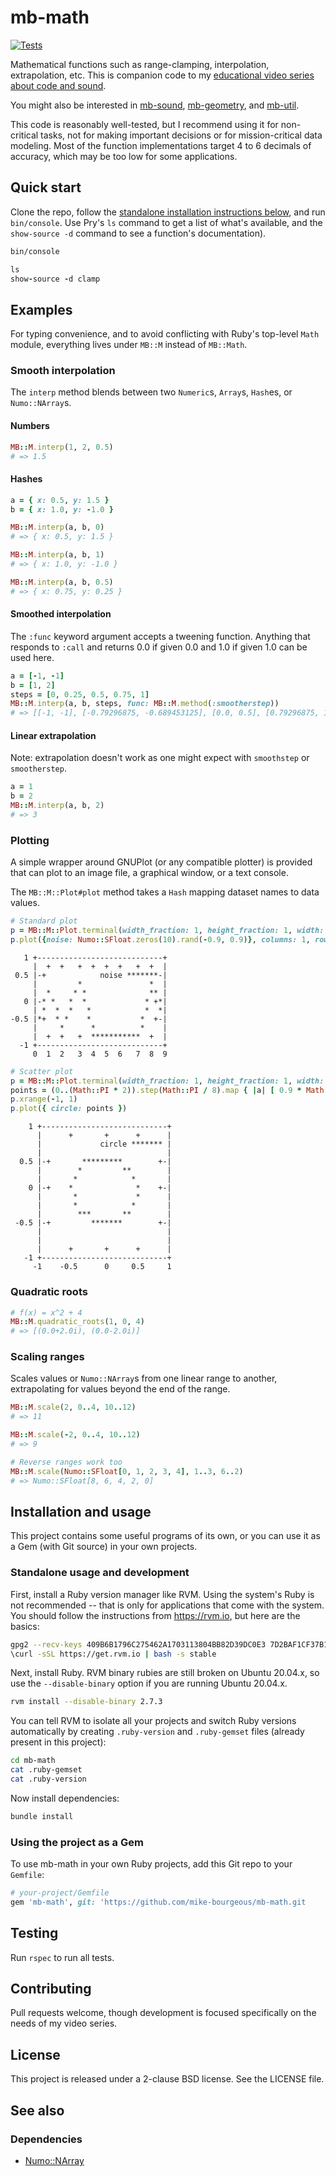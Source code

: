 # mb-math

[![Tests](https://github.com/mike-bourgeous/mb-math/actions/workflows/test.yml/badge.svg)](https://github.com/mike-bourgeous/mb-math/actions/workflows/test.yml)

Mathematical functions such as range-clamping, interpolation, extrapolation,
etc.  This is companion code to my [educational video series about code and
sound][0].

You might also be interested in [mb-sound][1], [mb-geometry][2], and [mb-util][3].

This code is reasonably well-tested, but I recommend using it for non-critical
tasks, not for making important decisions or for mission-critical data
modeling.  Most of the function implementations target 4 to 6 decimals of
accuracy, which may be too low for some applications.

## Quick start

Clone the repo, follow the [standalone installation instructions
below](#installation-and-usage), and run
`bin/console`.  Use Pry's `ls` command to get a list of what's available, and
the `show-source -d` command to see a function's documentation).


```bash
bin/console
```

```ruby
ls
show-source -d clamp
```

## Examples

For typing convenience, and to avoid conflicting with Ruby's top-level `Math`
module, everything lives under `MB::M` instead of `MB::Math`.

### Smooth interpolation

The `interp` method blends between two `Numeric`s, `Array`s, `Hash`es, or
`Numo::NArray`s.

#### Numbers

```ruby
MB::M.interp(1, 2, 0.5)
# => 1.5
```

#### Hashes

```ruby
a = { x: 0.5, y: 1.5 }
b = { x: 1.0, y: -1.0 }

MB::M.interp(a, b, 0)
# => { x: 0.5, y: 1.5 }

MB::M.interp(a, b, 1)
# => { x: 1.0, y: -1.0 }

MB::M.interp(a, b, 0.5)
# => { x: 0.75, y: 0.25 }
```

#### Smoothed interpolation

The `:func` keyword argument accepts a tweening function.  Anything that
responds to `:call` and returns 0.0 if given 0.0 and 1.0 if given 1.0 can be
used here.

```ruby
a = [-1, -1]
b = [1, 2]
steps = [0, 0.25, 0.5, 0.75, 1]
MB::M.interp(a, b, steps, func: MB::M.method(:smootherstep))
# => [[-1, -1], [-0.79296875, -0.689453125], [0.0, 0.5], [0.79296875, 1.689453125], [1, 2]]
```

#### Linear extrapolation

Note: extrapolation doesn't work as one might expect with `smoothstep` or
`smootherstep`.

```ruby
a = 1
b = 2
MB::M.interp(a, b, 2)
# => 3
```

### Plotting

A simple wrapper around GNUPlot (or any compatible plotter) is provided that
can plot to an image file, a graphical window, or a text console.

The `MB::M::Plot#plot` method takes a `Hash` mapping dataset names to data
values.

```ruby
# Standard plot
p = MB::M::Plot.terminal(width_fraction: 1, height_fraction: 1, width: 40, height: 15)
p.plot({noise: Numo::SFloat.zeros(10).rand(-0.9, 0.9)}, columns: 1, rows: 1)
```

```
   1 +----------------------------+
     |  +  +   +  +  +  +   +  +  |
 0.5 |-+            noise *******-|
     |         *               *  |
     |  *     * *              ** |
   0 |-* *   *  *             * +*|
     | *  *  *   *            *  *|
-0.5 |*+  * *    *           *  +-|
     |     *      *          *    |
     |  +  +   +  ***********  +  |
  -1 +----------------------------+
     0  1  2   3  4  5  6   7  8  9
```

```ruby
# Scatter plot
p = MB::M::Plot.terminal(width_fraction: 1, height_fraction: 1, width: 40, height: 20)
points = (0..(Math::PI * 2)).step(Math::PI / 8).map { |a| [ 0.9 * Math.cos(a), 0.9 * Math.sin(a) ] }
p.xrange(-1, 1)
p.plot({ circle: points })
```

```
    1 +----------------------------+
      |      +       +      +      |
      |             circle ******* |
      |                            |
  0.5 |-+       *********        +-|
      |        *         **        |
      |       *            *       |
    0 |-+    *              *    +-|
      |       *             *      |
      |       *            *       |
      |        ***       **        |
 -0.5 |-+         *******        +-|
      |                            |
      |                            |
      |      +       +      +      |
   -1 +----------------------------+
     -1    -0.5      0     0.5     1
```

### Quadratic roots

```ruby
# f(x) = x^2 + 4
MB::M.quadratic_roots(1, 0, 4)
# => [(0.0+2.0i), (0.0-2.0i)]
```

### Scaling ranges

Scales values or `Numo::NArray`s from one linear range to another,
extrapolating for values beyond the end of the range.

```ruby
MB::M.scale(2, 0..4, 10..12)
# => 11

MB::M.scale(-2, 0..4, 10..12)
# => 9

# Reverse ranges work too
MB::M.scale(Numo::SFloat[0, 1, 2, 3, 4], 1..3, 6..2)
# => Numo::SFloat[8, 6, 4, 2, 0]
```

## Installation and usage

This project contains some useful programs of its own, or you can use it as a
Gem (with Git source) in your own projects.

### Standalone usage and development

First, install a Ruby version manager like RVM.  Using the system's Ruby is not
recommended -- that is only for applications that come with the system.  You
should follow the instructions from https://rvm.io, but here are the basics:

```bash
gpg2 --recv-keys 409B6B1796C275462A1703113804BB82D39DC0E3 7D2BAF1CF37B13E2069D6956105BD0E739499BDB
\curl -sSL https://get.rvm.io | bash -s stable
```

Next, install Ruby.  RVM binary rubies are still broken on Ubuntu 20.04.x, so
use the `--disable-binary` option if you are running Ubuntu 20.04.x.

```bash
rvm install --disable-binary 2.7.3
```

You can tell RVM to isolate all your projects and switch Ruby versions
automatically by creating `.ruby-version` and `.ruby-gemset` files (already
present in this project):

```bash
cd mb-math
cat .ruby-gemset
cat .ruby-version
```

Now install dependencies:

```bash
bundle install
```

### Using the project as a Gem

To use mb-math in your own Ruby projects, add this Git repo to your
`Gemfile`:

```ruby
# your-project/Gemfile
gem 'mb-math', git: 'https://github.com/mike-bourgeous/mb-math.git
```

## Testing

Run `rspec` to run all tests.

## Contributing

Pull requests welcome, though development is focused specifically on the needs
of my video series.

## License

This project is released under a 2-clause BSD license.  See the LICENSE file.

## See also

### Dependencies

- [Numo::NArray](https://github.com/ruby-numo/numo-narray)


[0]: https://www.youtube.com/playlist?list=PLpRqC8LaADXnwve3e8gI239eDNRO3Nhya
[1]: https://github.com/mike-bourgeous/mb-sound
[2]: https://github.com/mike-bourgeous/mb-geometry
[3]: https://github.com/mike-bourgeous/mb-util
